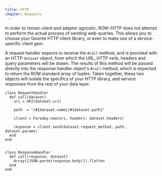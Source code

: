 ```yaml
---
title: HTTP
chapter: Requests
---
```


In order to remain client and adapter agnostic, ROM::HTTP does not attempt
to perform the actual process of sending web-queries.  This allows you to
choose your favorite HTTP client library, or even to make use of a
service-specific client gem.

A request handler expects to receive the `#call` method, and is provided with
an HTTP `dataset` object, from which the URL, HTTP verb, headers and query
parameters will be drawn.  The results of this method will be passed directly
into the response handler object's `#call` method, which is expected to return
the ROM standard array of tuples.  Taken together, these two objects will
isolate the specifics of your HTTP library, and service responses from the
rest of your data layer.

```
class RequestHandler
  def call(dataset)
    uri = URI(dataset.uri)

    path  = "/#{dataset.name}/#{dataset.path}"

    client = Faraday.new(uri, headers: dataset.headers)

    response = client.send(dataset.request_method, path, dataset.params)
  end
end


class ResponseHandler
  def call(response, dataset)
    Array([JSON.parse(response.body)]).flatten
  end
end
```
